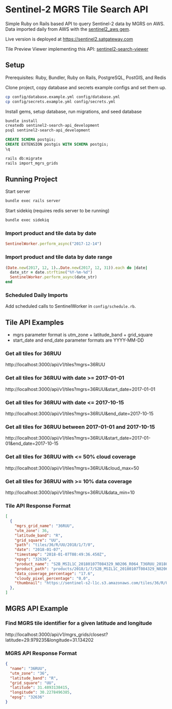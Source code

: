 # Sentinel-2 MGRS Tile Search API

Simple Ruby on Rails based API to query Sentinel-2 data by MGRS on AWS. Data imported daily from AWS with
the [sentinel2_aws gem](https://github.com/satgateway/sentinel2_aws).

Live version is deployed at https://sentinel2.satgateway.com

Tile Preview Viewer implementing this API: [sentinel2-search-viewer](https://github.com/satgateway/sentinel2-search-viewer)

## Setup

Prerequisites: Ruby, Bundler, Ruby on Rails, PostgreSQL, PostGIS, and Redis

Clone project, copy database and secrets example configs and set them up.
```bash
cp config/database.example.yml config/database.yml
cp config/secrets.example.yml config/secrets.yml
```

Install gems, setup database, run migrations, and seed database
```bash
bundle install
createdb sentinel2-search-api_development
psql sentinel2-search-api_development
```

```sql
CREATE SCHEMA postgis;
CREATE EXTENSION postgis WITH SCHEMA postgis;
\q
```

```bash
rails db:migrate
rails import_mgrs_grids
```

## Running Project

Start server
```bash
bundle exec rails server
```

Start sidekiq (requires redis server to be running)
```bash
bundle exec sidekiq
```

### Import product and tile data by date
```ruby
SentinelWorker.perform_async("2017-12-14")
```

### Import product and tile data by date range
```ruby
(Date.new(2017, 12, 1)..Date.new(2017, 12, 31)).each do |date|
  date_str = date.strftime("%Y-%m-%d")
  SentinelWorker.perform_async(date_str)
end
```

### Scheduled Daily Imports
Add scheduled calls to SentinelWorker in `config/schedule.rb`.

## Tile API Examples

- mgrs parameter format is utm_zone + latitude_band + grid_square
- start_date and end_date parameter formats are YYYY-MM-DD

### Get all tiles for 36RUU
http://localhost:3000/api/v1/tiles?mgrs=36RUU

### Get all tiles for 36RUU with date >= 2017-01-01
http://localhost:3000/api/v1/tiles?mgrs=36RUU&start_date=2017-01-01

### Get all tiles for 36RUU with date <= 2017-10-15
http://localhost:3000/api/v1/tiles?mgrs=36RUU&end_date=2017-10-15

### Get all tiles for 36RUU between 2017-01-01 and 2017-10-15
http://localhost:3000/api/v1/tiles?mgrs=36RUU&start_date=2017-01-01&end_date=2017-10-15

### Get all tiles for 36RUU with <= 50% cloud coverage
http://localhost:3000/api/v1/tiles?mgrs=36RUU&cloud_max=50

### Get all tiles for 36RUU with >= 10% data coverage
http://localhost:3000/api/v1/tiles?mgrs=36RUU&data_min=10

### Tile API Response Format
```json
[
  {
    "mgrs_grid_name": "36RUU",
    "utm_zone": 36,
    "latitude_band": "R",
    "grid_square": "UU",
    "path": "tiles/36/R/UU/2018/1/7/0",
    "date": "2018-01-07",
    "timestamp": "2018-01-07T08:49:36.450Z",
    "epsg": "32636",
    "product_name": "S2B_MSIL1C_20180107T084329_N0206_R064_T36RUU_20180107T110727",
    "product_path": "products/2018/1/7/S2B_MSIL1C_20180107T084329_N0206_R064_T36RUU_20180107T110727",
    "data_coverage_percentage": "17.6",
    "cloudy_pixel_percentage": "0.0",
    "thumbnail": "https://sentinel-s2-l1c.s3.amazonaws.com/tiles/36/R/UU/2018/1/7/0/preview.jpg"
  },
]
```

## MGRS API Example

### Find MGRS tile identifier for a given latitude and longitude
http://localhost:3000/api/v1/mgrs_grids/closest?latitude=29.979235&longitude=31.134202

### MGRS API Response Format
```json
{
  "name": "36RUU",
  "utm_zone": "36",
  "latitude_band": "R",
  "grid_square": "UU",
  "latitude": 31.4893138415,
  "longitude": 30.2278496385,
  "epsg": "32636"
}
```
